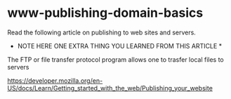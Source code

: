 # www-publishing-domain-basics

Read the following article on publishing to web sites and servers.

* NOTE HERE ONE EXTRA THING YOU LEARNED FROM THIS ARTICLE *

The FTP or file transfer protocol program allows one to trasfer local files to servers 

https://developer.mozilla.org/en-US/docs/Learn/Getting_started_with_the_web/Publishing_your_website



